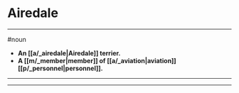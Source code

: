 # Airedale
---
#noun
- **An [[a/_airedale|Airedale]] terrier.**
- **A [[m/_member|member]] of [[a/_aviation|aviation]] [[p/_personnel|personnel]].**
---
---
